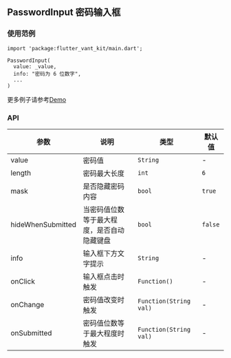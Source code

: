 ## PasswordInput 密码输入框

### 使用范例

```
import 'package:flutter_vant_kit/main.dart';

PasswordInput(
  value: _value,
  info: "密码为 6 位数字",
  ...
)
```

更多例子请参考[Demo](../example/lib/routes/demoPasswordInput.dart)

### API

| 参数 | 说明 | 类型 | 默认值 |
| ------------ | ------------ | ------------ | ------------ |
| value | 密码值 | `String` | - |
| length | 密码最大长度 | `int` | `6` |
| mask | 是否隐藏密码内容 | `bool` | `true` |
| hideWhenSubmitted | 当密码值位数等于最大程度，是否自动隐藏键盘 | `bool` | `false` |
| info | 输入框下方文字提示 | `String` | - |
| onClick | 输入框点击时触发 | `Function()` | - |
| onChange | 密码值改变时触发 | `Function(String val)` | - |
| onSubmitted | 密码值位数等于最大程度时触发 | `Function(String val)` | - |
